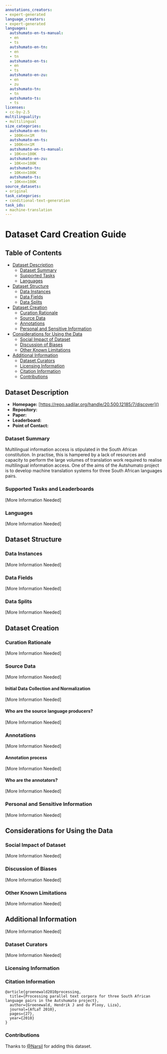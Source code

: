```yaml
---
annotations_creators:
- expert-generated
language_creators:
- expert-generated
languages:
  autshumato-en-ts-manual:
  - en
  - ts
  autshumato-en-tn:
  - en
  - tn
  autshumato-en-ts:
  - en
  - ts
  autshumato-en-zu:
  - en
  - zu
  autshumato-tn:
  - tn
  autshumato-ts:
  - ts
licenses:
- cc-by-2.5
multilinguality:
- multilingual
size_categories:
  autshumato-en-tn:
  - 100K<n<1M
  autshumato-en-ts:
  - 100K<n<1M
  autshumato-en-ts-manual:
  - 10K<n<100K
  autshumato-en-zu:
  - 10K<n<100K
  autshumato-tn:
  - 10K<n<100K
  autshumato-ts:
  - 10K<n<100K
source_datasets:
- original
task_categories:
- conditional-text-generation
task_ids:
- machine-translation
---
```


# Dataset Card Creation Guide

## Table of Contents
- [Dataset Description](#dataset-description)
  - [Dataset Summary](#dataset-summary)
  - [Supported Tasks](#supported-tasks-and-leaderboards)
  - [Languages](#languages)
- [Dataset Structure](#dataset-structure)
  - [Data Instances](#data-instances)
  - [Data Fields](#data-instances)
  - [Data Splits](#data-instances)
- [Dataset Creation](#dataset-creation)
  - [Curation Rationale](#curation-rationale)
  - [Source Data](#source-data)
  - [Annotations](#annotations)
  - [Personal and Sensitive Information](#personal-and-sensitive-information)
- [Considerations for Using the Data](#considerations-for-using-the-data)
  - [Social Impact of Dataset](#social-impact-of-dataset)
  - [Discussion of Biases](#discussion-of-biases)
  - [Other Known Limitations](#other-known-limitations)
- [Additional Information](#additional-information)
  - [Dataset Curators](#dataset-curators)
  - [Licensing Information](#licensing-information)
  - [Citation Information](#citation-information)
  - [Contributions](#contributions)

## Dataset Description

- **Homepage:** [https://repo.sadilar.org/handle/20.500.12185/7/discover]()
- **Repository:** []()
- **Paper:** []()
- **Leaderboard:** []()
- **Point of Contact:** []()

### Dataset Summary

Multilingual information access is stipulated in the South African constitution. In practise, this
is hampered by a lack of resources and capacity to perform the large volumes of translation
work required to realise multilingual information access. One of the aims of the Autshumato
project is to develop machine translation systems for three South African languages pairs.

### Supported Tasks and Leaderboards

[More Information Needed]

### Languages

[More Information Needed]

## Dataset Structure

### Data Instances

[More Information Needed]

### Data Fields

[More Information Needed]

### Data Splits

[More Information Needed]

## Dataset Creation

### Curation Rationale

[More Information Needed]

### Source Data

[More Information Needed]

#### Initial Data Collection and Normalization

[More Information Needed]

#### Who are the source language producers?

[More Information Needed]

### Annotations

[More Information Needed]

#### Annotation process

[More Information Needed]

#### Who are the annotators?

[More Information Needed]

### Personal and Sensitive Information

[More Information Needed]


## Considerations for Using the Data

### Social Impact of Dataset

[More Information Needed]

### Discussion of Biases

[More Information Needed]

### Other Known Limitations

[More Information Needed]

## Additional Information

[More Information Needed]

### Dataset Curators

[More Information Needed]

### Licensing Information


### Citation Information

```
@article{groenewald2010processing,
  title={Processing parallel text corpora for three South African language pairs in the Autshumato project},
  author={Groenewald, Hendrik J and du Plooy, Liza},
  journal={AfLaT 2010},
  pages={27},
  year={2010}
}
```

### Contributions

Thanks to [@Narsil](https://github.com/Narsil) for adding this dataset.
